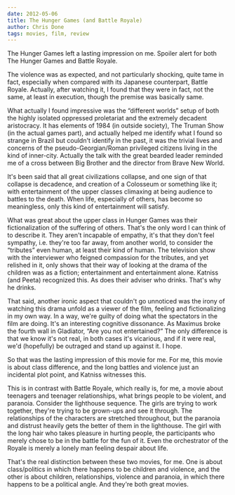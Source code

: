 ```yaml
---
date: 2012-05-06
title: The Hunger Games (and Battle Royale)
author: Chris Done
tags: movies, film, review
---
```


The Hunger Games left a lasting impression on me. Spoiler alert for
both The Hunger Games and Battle Royale.

The violence was as expected, and not particularly shocking, quite
tame in fact, especially when compared with its Japanese counterpart,
Battle Royale. Actually, after watching it, I found that they were in
fact, not the same, at least in execution, though the premise was
basically same.

What actually I found impressive was the “different worlds” setup of
both the highly isolated oppressed proletariat and the extremely
decadent aristocracy. It has elements of 1984 (in outside society),
The Truman Show (in the actual games part), and actually helped me
identify what I found so strange in Brazil but couldn't identify in
the past, it was the trivial lives and concerns of the
pseudo-Georgian/Roman privileged citizens living in the kind of
inner-city. Actually the talk with the great bearded leader reminded
me of a cross between Big Brother and the director from Brave New
World.

It's been said that all great civilizations collapse, and one sign of
that collapse is decadence, and creation of a Colosseum or something
like it; with entertainment of the upper classes climaxing at being
audience to battles to the death. When life, especially of others, has
become so meaningless, only this kind of entertainment will satisfy.

What was great about the upper class in Hunger Games was their
fictionalization of the suffering of others. That's the only word I
can think of to describe it. They aren't incapable of empathy, it's
that they don't feel sympathy, i.e. they're too far away, from another
world, to consider the “tributes” even human, at least their kind of
human. The television show with the interviewer who feigned compassion
for the tributes, and yet relished in it, only shows that their way of
looking at the drama of the children was as a fiction; entertainment
and entertainment alone. Katniss (and Peeta) recognized this. As does
their adviser who drinks. That's why he drinks.

That said, another ironic aspect that couldn't go unnoticed was the
irony of watching this drama unfold as a viewer of the film, feeling
and fictionalizing in my own way. In a way, we're guilty of doing what
the spectators in the film are doing. It's an interesting cognitive
dissonance. As Maximus broke the fourth wall in Gladiator, “Are you
not entertained?” The only difference is that we know it's not real,
in both cases it's vicarious, and if it were real, we'd (hopefully) be
outraged and stand up against it. I hope.

So that was the lasting impression of this movie for me. For me, this
movie is about class difference, and the long battles and violence
just an incidental plot point, and Katniss witnesses this.

This is in contrast with Battle Royale, which really is, for me, a
movie about teenagers and teenager relationships, what brings people
to be violent, and paranoia. Consider the lighthouse sequence. The
girls are trying to work together, they're trying to be grown-ups and
see it through. The relationships of the characters are stretched
throughout, but the paranoia and distrust heavily gets the better of
them in the lighthouse. The girl with the long hair who takes pleasure
in hurting people, the participants who merely chose to be in the
battle for the fun of it. Even the orchestrator of the Royale is
merely a lonely man feeling despair about life.

That's the real distinction between these two movies, for me. One is
about class/politics in which there happens to be children and
violence, and the other is about children, relationships, violence and
paranoia, in which there happens to be a political angle. And they're
both great movies.
